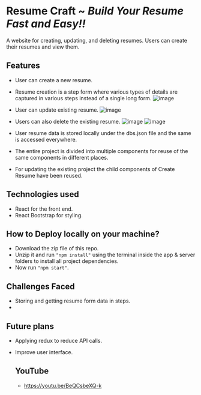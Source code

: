 # Resume Craft ~ *Build Your Resume Fast and Easy!!*
 
A website for creating, updating, and deleting resumes. Users can create their resumes and view them.

 ## Features
 - User can create a new resume.
 - Resume creation is a step form where various types of details are captured in various steps instead of a single long form.
  ![image](https://github.com/Harsh-Repository/ResumeCraft/assets/98148017/c5d82359-5941-4ea8-b607-eb2aeb296c51)
 - User can update existing resume.
   ![image](https://github.com/Harsh-Repository/ResumeCraft/assets/98148017/9dddec82-5044-46cb-b400-a568698e8388)

 - Users can also delete the existing resume.
   ![image](https://github.com/Harsh-Repository/ResumeCraft/assets/98148017/0c091abc-3649-444a-9d42-22fcd68cd34d)
   ![image](https://github.com/Harsh-Repository/ResumeCraft/assets/98148017/d2bd1f1c-7dbc-4439-8e5b-8c63978adfb9)

 - User resume data is stored locally under the dbs.json file and the same is accessed everywhere.
 - The entire project is divided into multiple components for reuse of the same components in different places.
 - For updating the existing project the child components of Create Resume have been reused.

  
 ## Technologies used
 - React for the front end.
 - React Bootstrap for styling.


## How to Deploy locally on your machine?
- Download the zip file of this repo.
- Unzip it and run `"npm install"` using the terminal inside the app & server folders to install all project dependencies.
- Now run `"npm start"`.

## Challenges Faced
- Storing and getting resume form data in steps.
- 

## Future plans
- Applying redux to reduce API calls.
- Improve user interface.

  ## YouTube
  - https://youtu.be/BeQCsbeXQ-k
